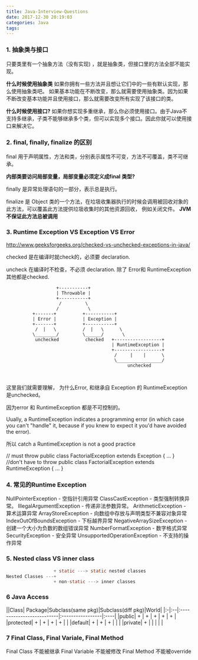 ```yaml
---
title: Java-Interview-Questions
date: 2017-12-30 20:19:03
categories: Java
tags:
---
```



### 1. 抽象类与接口
只要类里有一个抽象方法（没有实现) ，就是抽象类，但接口里的方法全部不能实现。

**什么时候使用抽象类**
如果你拥有一些方法并且想让它们中的一些有默认实现，那么使用抽象类吧。
如果基本功能在不断改变，那么就需要使用抽象类。因为如果不断改变基本功能并且使用接口，那么就需要改变所有实现了该接口的类。

**什么时候使用接口?**
如果你想实现多重继承，那么你必须使用接口。由于Java不支持多继承，子类不能够继承多个类，但可以实现多个接口。因此你就可以使用接口来解决它。

### 2. final, finally, finalize 的区别
final 用于声明属性，方法和类，分别表示属性不可变，方法不可覆盖，类不可继承。

**内部类要访问局部变量，局部变量必须定义成final 类型?**

finally 是异常处理语句的一部分，表示总是执行。

finalize 是 Object 类的一个方法，在垃圾收集器执行的时候会调用被回收对象的此方法，可以覆盖此方法提供垃圾收集时的其他资源回收， 例如关闭文件。 **JVM 不保证此方法总被调用**

### 3. Runtime Exception VS Exception VS Error
http://www.geeksforgeeks.org/checked-vs-unchecked-exceptions-in-java/

checked 是在编译时就check的，必须要 declaration.

uncheck 在编译时不检查，不必须 declaration. 除了 Error和 RuntimeException 其他都是checked.

```text
                   +-----------+
                   | Throwable |
                   +-----------+
                    /         \
                   /           \
          +-------+          +-----------+
          | Error |          | Exception |
          +-------+          +-----------+
           /  |   \          /  |   \      \
          \________/         \______/       \
           unchecked          checked   +------------------+
                                        | RuntimeException |
                                        +------------------+
                                         /     |    |      \
                                         \_________________/
                                              unchecked



```

这里我们就需要理解， 为什么Error, 和继承自 Exception 的 RuntimeException 是unchecked。

因为error 和 RuntimeException 都是不可控制的。

Uually, a RuntimeException indicates a programming error (in which case you can't "handle" it, because if you knew to expect it you'd have avoided the error).

所以 catch a RuntimeException is not a good practice

// must throw
public class FactorialException extends Exception {
…
}
//don't have to throw
public class FactorialException extends RuntimeException {
…
}

### 4. 常见的Runtime Exception
NullPointerException - 空指针引用异常
ClassCastException - 类型强制转换异常。
IllegalArgumentException - 传递非法参数异常。
ArithmeticException - 算术运算异常
ArrayStoreException - 向数组中存放与声明类型不兼容对象异常
IndexOutOfBoundsException - 下标越界异常
NegativeArraySizeException - 创建一个大小为负数的数组错误异常
NumberFormatException - 数字格式异常
SecurityException - 安全异常
UnsupportedOperationException - 不支持的操作异常
  
### 5. Nested class VS inner class
```java
                  + static ---> static nested classes
Nested Classes ---+ 
                  + non-static ---> inner classes
```

### 6 Java Access

||Class| Package|Subclass(same pkg)|Subclass(diff pkg)|World|
|:-|:--|:--------------------------|:-----------------|:----|
|public| + | + | + | + | + |
|protected| + | + | + | + | |
|default| + | + | + | | |
|private| + |   |   | | |


### 7 Final Class, Final Variale, Final Method
Final Class 不能被继承
Final Variable 不能被修改
Final Method 不能被override




